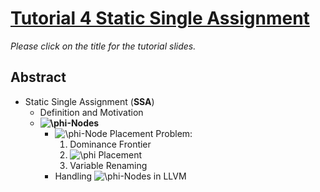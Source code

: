 # [Tutorial 4 Static Single Assignment](https://v2.overleaf.com/read/wvpcvmnbqnpg)
  
*Please click on the title for the tutorial slides.*

## Abstract

- Static Single Assignment (**SSA**)
  - Definition and Motivation
  - **<img src="https://latex.codecogs.com/gif.latex?\phi" title="\phi" />-Nodes**
    - <img src="https://latex.codecogs.com/gif.latex?\phi" title="\phi" />-Node Placement Problem:
      1. Dominance Frontier
      2. <img src="https://latex.codecogs.com/gif.latex?\phi" title="\phi" /> Placement
      3. Variable Renaming
    - Handling <img src="https://latex.codecogs.com/gif.latex?\phi" title="\phi" />-Nodes in LLVM
